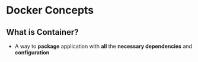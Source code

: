 # Docker Concepts
## What is Container?
* A way to **package** application with **all** the **necessary dependencies** and **configuration**
